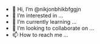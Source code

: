 - 👋 Hi, I’m @nikjonbhikbfggjn
- 👀 I’m interested in ...
- 🌱 I’m currently learning ...
- 💞️ I’m looking to collaborate on ...
- 📫 How to reach me ...

<!---
nikjonbhikbfggjn/nikjonbhikbfggjn is a ✨ special ✨ repository because its `README.md` (this file) appears on your GitHub profile.
You can click the Preview link to take a look at your changes.
--->
